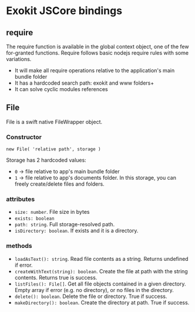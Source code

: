 # Exokit JSCore bindings

## require

The require function is available in the global context object, one of the few for-granted functions.
Require follows basic nodejs require rules with some variations.

+ It will make all require operations relative to the application's main bundle folder
+ It has a hardcoded search path: exokit and www folders+
+ It can solve cyclic modules references

## File

File is a swift native FileWrapper object.

### Constructor

`new File( 'relative path', storage )`

Storage has 2 hardcoded values:

+ `0` -> file relative to app's main bundle folder
+ `1` -> file relative to app's documents folder. In this storage, you can freely create/delete files and folders.

### attributes

+ `size: number`. File size in bytes
+ `exists: boolean`
+ `path: string`. Full storage-resolved path.
+ `isDirectory: boolean`. If exists and it is a directory.

### methods

+ `loadAsText(): string`. Read file contents as a string. Returns undefined if error. 
+ `createWithText(string): boolean`. Create the file at path with the string contents. Returns true is success.
+ `listFiles(): File[]`. Get all file objects contained in a given directory. Empty array if error (e.g. no directory), or no files in the directory.
+ `delete(): boolean`. Delete the file or directory. True if success.
+ `makeDirectory(): boolean`. Create the directory at path. True if success.
